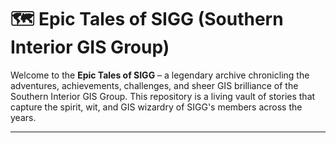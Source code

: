 # 🗺️ Epic Tales of SIGG (Southern Interior GIS Group)

Welcome to the **Epic Tales of SIGG** – a legendary archive chronicling the adventures, achievements, challenges, and sheer GIS brilliance of the Southern Interior GIS Group. This repository is a living vault of stories that capture the spirit, wit, and GIS wizardry of SIGG's members across the years.

---
